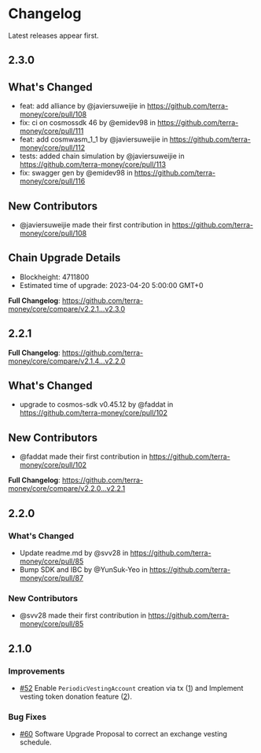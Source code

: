 # Changelog

Latest releases appear first. 

## 2.3.0

## What's Changed
* feat: add alliance by @javiersuweijie in https://github.com/terra-money/core/pull/108
* fix: ci on cosmossdk 46 by @emidev98 in https://github.com/terra-money/core/pull/111
* feat: add cosmwasm_1_1 by @javiersuweijie in https://github.com/terra-money/core/pull/112
* tests: added chain simulation by @javiersuweijie in https://github.com/terra-money/core/pull/113
* fix: swagger gen by @emidev98 in https://github.com/terra-money/core/pull/116

## New Contributors
* @javiersuweijie made their first contribution in https://github.com/terra-money/core/pull/108

## Chain Upgrade Details
* Blockheight: 4711800
* Estimated time of upgrade: 2023-04-20 5:00:00 GMT+0

**Full Changelog**: https://github.com/terra-money/core/compare/v2.2.1...v2.3.0

## 2.2.1

**Full Changelog**: https://github.com/terra-money/core/compare/v2.1.4...v2.2.0

## What's Changed
* upgrade to cosmos-sdk v0.45.12 by @faddat in https://github.com/terra-money/core/pull/102

## New Contributors
* @faddat made their first contribution in https://github.com/terra-money/core/pull/102

**Full Changelog**: https://github.com/terra-money/core/compare/v2.2.0...v2.2.1

## 2.2.0

### What's Changed
* Update readme.md by @svv28 in https://github.com/terra-money/core/pull/85
* Bump SDK and IBC  by @YunSuk-Yeo in https://github.com/terra-money/core/pull/87

### New Contributors
* @svv28 made their first contribution in https://github.com/terra-money/core/pull/85

## 2.1.0

### Improvements
- [#52](https://github.com/terra-money/core/pull/52) Enable `PeriodicVestingAccount` creation via tx ([1](https://github.com/terra-money/cosmos-sdk/compare/v0.45.4-terra.1...terra-money:v0.45.4-terra.2)) and Implement vesting token donation feature ([2](https://github.com/terra-money/cosmos-sdk/pull/88)).

### Bug Fixes
- [#60](https://github.com/terra-money/core/pull/60) Software Upgrade Proposal to correct an exchange vesting schedule.

